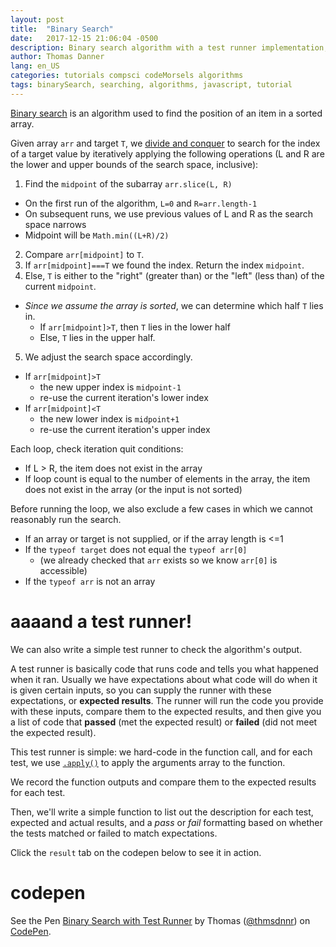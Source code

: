 ```yaml
---
layout: post
title:  "Binary Search"
date:   2017-12-15 21:06:04 -0500
description: Binary search algorithm with a test runner implementation, coded in JavaScript.
author: Thomas Danner
lang: en_US
categories: tutorials compsci codeMorsels algorithms
tags: binarySearch, searching, algorithms, javascript, tutorial
---
```


[Binary search](https://en.wikipedia.org/wiki/Binary_search_algorithm) is an algorithm used to find the position of an item in a sorted array.

Given array `arr` and target `T`, we [divide and conquer](https://en.wikipedia.org/wiki/Divide_and_conquer_algorithm) to search for the index of a target value by iteratively applying the following operations (L and R are the lower and upper bounds of the search space, inclusive):

1. Find the `midpoint` of the subarray `arr.slice(L, R)`
* On the first run of the algorithm, `L=0` and `R=arr.length-1`
* On subsequent runs, we use previous values of L and R as the search space narrows
* Midpoint will be `Math.min((L+R)/2)`
2. Compare `arr[midpoint]` to `T`.
3. If `arr[midpoint]===T` we found the index. Return the index `midpoint`.
4. Else, `T` is either to the "right" (greater than) or the "left" (less than) of the current `midpoint`.
* *Since we assume the array is sorted*, we can determine which half `T` lies in.
  * If `arr[midpoint]>T`, then `T` lies in the lower half
  * Else, `T` lies in the upper half.
5. We adjust the search space accordingly.
* If `arr[midpoint]>T`
  * the new upper index is `midpoint-1`
  * re-use the current iteration's lower index
* If `arr[midpoint]<T`
  * the new lower index is `midpoint+1`
  * re-use the current iteration's upper index

Each loop, check iteration quit conditions:
* If L > R, the item does not exist in the array
* If loop count is equal to the number of elements in the array, the item does not exist in the array (or the input is not sorted)

Before running the loop, we also exclude a few cases in which we cannot reasonably run the search.

* If an array or target is not supplied, or if the array length is <=1
* If the `typeof target` does not equal the `typeof arr[0]`
  * (we already checked that `arr` exists so we know `arr[0]` is accessible)
* If the `typeof arr` is not an array

# aaaand a test runner!

We can also write a simple test runner to check the algorithm's output.

A test runner is basically code that runs code and tells you what happened when it ran. Usually we have expectations about what code will do when it is given certain inputs, so you can supply the runner with these expectations, or <b>expected results</b>. The runner will run the code you provide with these inputs, compare them to the expected results, and then give you a list of code that <b>passed</b> (met the expected result) or <b>failed</b> (did not meet the expected result).

This test runner is simple: we hard-code in the function call, and for each test, we use [`.apply()`](https://developer.mozilla.org/en-US/docs/Web/JavaScript/Reference/Global_Objects/Function/apply) to apply the arguments array to the function.

We record the function outputs and compare them to the expected results for each test.

Then, we'll write a simple function to list out the description for each test, expected and actual results, and a *pass* or *fail* formatting based on whether the tests matched or failed to match expectations.

Click the `result` tab on the codepen below to see it in action.

# codepen

<p data-height="375" data-theme-id="32039" data-slug-hash="rparQr" data-default-tab="js" data-user="thmsdnnr" data-embed-version="2" data-pen-title="Binary Search with Test Runner" class="codepen">See the Pen <a href="https://codepen.io/thmsdnnr/pen/rparQr/">Binary Search with Test Runner</a> by Thomas (<a href="https://codepen.io/thmsdnnr">@thmsdnnr</a>) on <a href="https://codepen.io">CodePen</a>.</p>
<script async src="https://production-assets.codepen.io/assets/embed/ei.js"></script>
